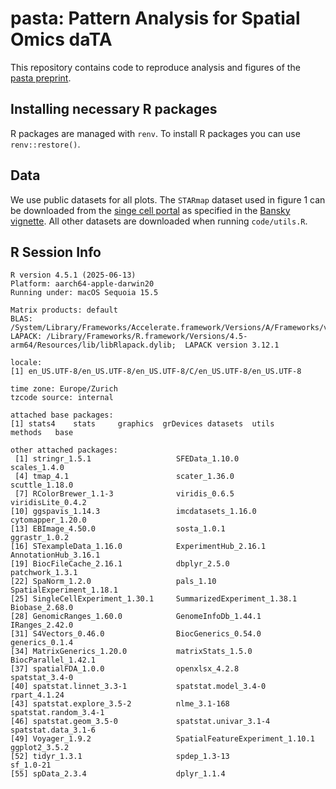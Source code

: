 # pasta: Pattern Analysis for Spatial Omics daTA

This repository contains code to reproduce analysis and figures of the [pasta preprint](
https://doi.org/10.48550/arXiv.2412.01561).

## Installing necessary R packages
R packages are managed with `renv`. To install R packages you can use `renv::restore()`.

## Data

We use public datasets for all plots. The `STARmap` dataset used in figure 1 can be downloaded from the [singe cell portal](https://singlecell.broadinstitute.org/single_cell/study/SCP1830/spatial-atlas-of-molecular-cell-types-and-aav-accessibility-across-the-whole-mouse-brain) as specified in the [Bansky vignette](https://www.bioconductor.org/packages/release/bioc/vignettes/Banksy/inst/doc/domain-segment.html). All other datasets are downloaded when running `code/utils.R`.

## R Session Info
```
R version 4.5.1 (2025-06-13)
Platform: aarch64-apple-darwin20
Running under: macOS Sequoia 15.5

Matrix products: default
BLAS:   /System/Library/Frameworks/Accelerate.framework/Versions/A/Frameworks/vecLib.framework/Versions/A/libBLAS.dylib 
LAPACK: /Library/Frameworks/R.framework/Versions/4.5-arm64/Resources/lib/libRlapack.dylib;  LAPACK version 3.12.1

locale:
[1] en_US.UTF-8/en_US.UTF-8/en_US.UTF-8/C/en_US.UTF-8/en_US.UTF-8

time zone: Europe/Zurich
tzcode source: internal

attached base packages:
[1] stats4    stats     graphics  grDevices datasets  utils     methods   base     

other attached packages:
 [1] stringr_1.5.1                   SFEData_1.10.0                  scales_1.4.0                   
 [4] tmap_4.1                        scater_1.36.0                   scuttle_1.18.0                 
 [7] RColorBrewer_1.1-3              viridis_0.6.5                   viridisLite_0.4.2              
[10] ggspavis_1.14.3                 imcdatasets_1.16.0              cytomapper_1.20.0              
[13] EBImage_4.50.0                  sosta_1.0.1                     ggrastr_1.0.2                  
[16] STexampleData_1.16.0            ExperimentHub_2.16.1            AnnotationHub_3.16.1           
[19] BiocFileCache_2.16.1            dbplyr_2.5.0                    patchwork_1.3.1                
[22] SpaNorm_1.2.0                   pals_1.10                       SpatialExperiment_1.18.1       
[25] SingleCellExperiment_1.30.1     SummarizedExperiment_1.38.1     Biobase_2.68.0                 
[28] GenomicRanges_1.60.0            GenomeInfoDb_1.44.1             IRanges_2.42.0                 
[31] S4Vectors_0.46.0                BiocGenerics_0.54.0             generics_0.1.4                 
[34] MatrixGenerics_1.20.0           matrixStats_1.5.0               BiocParallel_1.42.1            
[37] spatialFDA_1.0.0                openxlsx_4.2.8                  spatstat_3.4-0                 
[40] spatstat.linnet_3.3-1           spatstat.model_3.4-0            rpart_4.1.24                   
[43] spatstat.explore_3.5-2          nlme_3.1-168                    spatstat.random_3.4-1          
[46] spatstat.geom_3.5-0             spatstat.univar_3.1-4           spatstat.data_3.1-6            
[49] Voyager_1.9.2                   SpatialFeatureExperiment_1.10.1 ggplot2_3.5.2                  
[52] tidyr_1.3.1                     spdep_1.3-13                    sf_1.0-21                      
[55] spData_2.3.4                    dplyr_1.1.4                         
```
